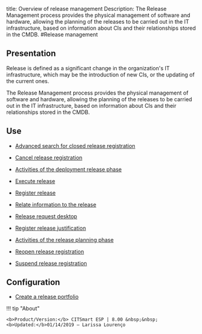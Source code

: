 title: Overview of release management
Description: The Release Management process provides the physical management of software and hardware, allowing the planning of the releases to be carried out in the IT infrastructure, based on information about CIs and their relationships stored in the CMDB.
#Release management

Presentation
----------------

Release is defined as a significant change in the organization's IT
infrastructure, which may be the introduction of new CIs, or the updating of the
current ones.

The Release Management process provides the physical management of software and
hardware, allowing the planning of the releases to be carried out in the IT
infrastructure, based on information about CIs and their relationships stored in
the CMDB.

Use
-------

- [Advanced search for closed release registration](/en-us/citsmart-esp-8/processes/release/use/advanced-search-for-release.html)
 
- [Cancel release registration](/en-us/citsmart-esp-8/processes/release/use/cancel-release.html)

- [Activities of the deployment release phase](/en-us/citsmart-esp-8/processes/release/use/deployment-release-activities.html)

- [Execute release](/en-us/citsmart-esp-8/processes/release/use/execute-release.html)

- [Register release](/en-us/citsmart-esp-8/processes/release/use/register-release-request.html)

- [Relate information to the release](/en-us/citsmart-esp-8/processes/release/use/relate-information-to-release.html)
   
- [Release request desktop](/en-us/citsmart-esp-8/processes/release/use/release-desktop.html)
   
- [Register release justification](/en-us/citsmart-esp-8/processes/release/use/release-justification.html)

- [Activities of the release planning phase](/en-us/citsmart-esp-8/processes/release/use/release-planning-activities.html)
   
- [Reopen release registration](/en-us/citsmart-esp-8/processes/release/use/reopen-release.html)

- [Suspend release registration](/en-us/citsmart-esp-8/processes/release/use/suspend-release.html)

Configuration
-----------------

- [Create a release portfolio](/en-us/citsmart-esp-8/processes/release/configuration/release-portfolio.html)
  
!!! tip "About"

    <b>Product/Version:</b> CITSmart ESP | 8.00 &nbsp;&nbsp;
    <b>Updated:</b>01/14/2019 – Larissa Lourenço


